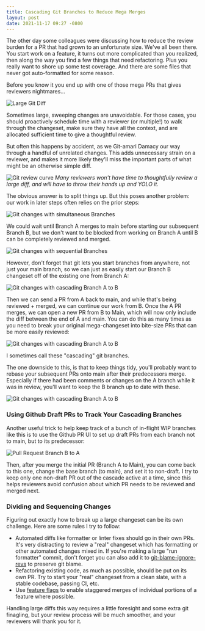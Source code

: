 ```yaml
---
title: Cascading Git Branches to Reduce Mega Merges
layout: post
date: 2021-11-17 09:27 -0800
---
```

The other day some colleagues were discussing how to reduce the review burden for a PR that had grown to an unfortunate size. We've all been there. You start work on a feature, it turns out more complicated than you realized, then along the way you find a few things that need refactoring. Plus you really want to shore up some test coverage. And there are some files that never got auto-formatted for some reason.

Before you know it you end up with one of those mega PRs that gives reviewers nightmares...

![Large Git Diff](/public/images/gitdiff.png)

Sometimes large, sweeping changes are unavoidable. For those cases, you should proactively schedule time with a reviewer (or multiple!) to walk through the changeset, make sure they have all the context, and are allocated sufficient time to give a thoughtful review.

But often this happens by accident, as we Git-amari Damacy our way through a handful of unrelated changes. This adds unnecessary strain on a reviewer, and makes it more likely they'll miss the important parts of what might be an otherwise simple diff.

![Git review curve](/public/images/git_curve.jpg)
*Many reviewers won't have time to thoughtfully review a large diff, and will have to throw their hands up and YOLO it.*

The obvious answer is to split things up. But this poses another problem: our work in later steps often relies on the prior steps:

![Git changes with simultaneous Branches](/public/images/git_drawing_2.jpg)

We could wait until Branch A merges to main before starting our subsequent Branch B, but we don't want to be blocked from working on Branch A until B can be completely reviewed and merged.

![Git changes with sequential Branches](/public/images/git_drawing_1.jpg)

However, don't forget that git lets you start branches from anywhere, not just your main branch, so we can just as easily start our Branch B changeset off of the existing one from Branch A:

![Git changes with cascading Branch A to B](/public/images/git_drawing_5.jpg)

Then we can send a PR from A back to main, and while that's being reviewed + merged, we can continue our work from B. Once the A PR merges, we can open a new PR from B to Main, which will now only include the diff between the end of A and main. You can do this as many times as you need to break your original mega-changeset into bite-size PRs that can be more easily reviewed:

![Git changes with cascading Branch A to B](/public/images/git_drawing_3.jpg)

I sometimes call these "cascading" git branches.

The one downside to this, is that to keep things tidy, you'll probably want to rebase your subsequent PRs onto main after their predecessors merge. Especially if there had been comments or changes on the A branch while it was in review, you'll want to keep the B branch up to date with these.

![Git changes with cascading Branch A to B](/public/images/git_drawing_4.jpg)

### Using Github Draft PRs to Track Your Cascading Branches

Another useful trick to help keep track of a bunch of in-flight WIP branches like this is to use the Github PR UI to set up draft PRs from each branch not to main, but to its predecessor:

![Pull Request Branch B to A](/public/images/gh_pr_b_to_a.png)

Then, after you merge the initial PR (Branch A to Main), you can come back to this one, change the base branch (to main), and set it to non-draft. I try to keep only one non-draft PR out of the cascade active at a time, since this helps reviewers avoid confusion about which PR needs to be reviewed and merged next.

### Dividing and Sequencing Changes

Figuring out exactly how to break up a large changeset can be its own challenge. Here are some rules I try to follow:

* Automated diffs like formatter or linter fixes should go in their own PRs. It's very distracting to review a "real" changeset which has formatting or other automated changes mixed in. If you're making a large "run formatter" commit, don't forget you can also add it to [git-blame-ignore-revs](https://michaelheap.com/git-ignore-rev/) to preserve git blame.
* Refactoring existing code, as much as possible, should be put on its own PR. Try to start your "real" changeset from a clean slate, with a stable codebase, passing CI, etc.
* Use [feature flags](https://launchdarkly.com/blog/what-are-feature-flags/) to enable staggered merges of individual portions of a feature where possible.

Handling large diffs this way requires a little foresight and some extra git finagling, but your review process will be much smoother, and your reviewers will thank you for it.
